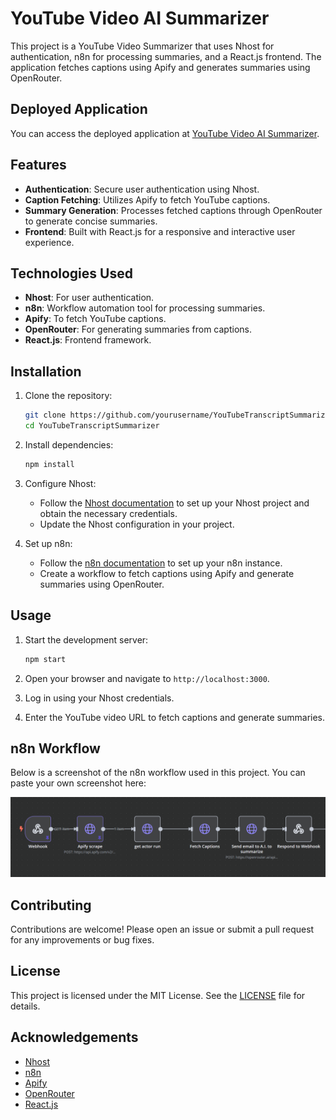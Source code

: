 # YouTube Video AI Summarizer

This project is a YouTube Video Summarizer that uses Nhost for authentication, n8n for processing summaries, and a React.js frontend. The application fetches captions using Apify and generates summaries using OpenRouter.

## Deployed Application

You can access the deployed application at [YouTube Video AI Summarizer](https://youtube-transcript-summary.vercel.app/).

## Features

- **Authentication**: Secure user authentication using Nhost.
- **Caption Fetching**: Utilizes Apify to fetch YouTube captions.
- **Summary Generation**: Processes fetched captions through OpenRouter to generate concise summaries.
- **Frontend**: Built with React.js for a responsive and interactive user experience.

## Technologies Used

- **Nhost**: For user authentication.
- **n8n**: Workflow automation tool for processing summaries.
- **Apify**: To fetch YouTube captions.
- **OpenRouter**: For generating summaries from captions.
- **React.js**: Frontend framework.

## Installation

1. Clone the repository:
    ```bash
    git clone https://github.com/yourusername/YouTubeTranscriptSummarizer.git
    cd YouTubeTranscriptSummarizer
    ```

2. Install dependencies:
    ```bash
    npm install
    ```

3. Configure Nhost:
    - Follow the [Nhost documentation](https://docs.nhost.io/) to set up your Nhost project and obtain the necessary credentials.
    - Update the Nhost configuration in your project.

4. Set up n8n:
    - Follow the [n8n documentation](https://docs.n8n.io/) to set up your n8n instance.
    - Create a workflow to fetch captions using Apify and generate summaries using OpenRouter.

## Usage

1. Start the development server:
    ```bash
    npm start
    ```

2. Open your browser and navigate to `http://localhost:3000`.

3. Log in using your Nhost credentials.

4. Enter the YouTube video URL to fetch captions and generate summaries.

## n8n Workflow

Below is a screenshot of the n8n workflow used in this project. You can paste your own screenshot here:

![n8n Workflow](public/n8nWorkflow.png)

## Contributing

Contributions are welcome! Please open an issue or submit a pull request for any improvements or bug fixes.

## License

This project is licensed under the MIT License. See the [LICENSE](LICENSE) file for details.

## Acknowledgements

- [Nhost](https://nhost.io/)
- [n8n](https://n8n.io/)
- [Apify](https://apify.com/)
- [OpenRouter](https://openrouter.io/)
- [React.js](https://reactjs.org/)
